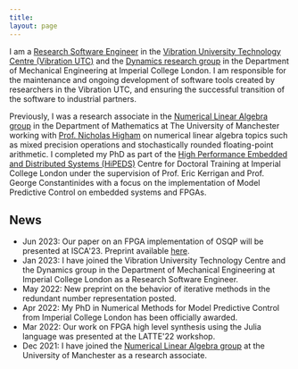 ```yaml
---
title:
layout: page
---
```


I am a [Research Software Engineer](https://us-rse.org/blog/2019/vsoch/the-research-software-engineer/) in the [Vibration University Technology Centre (Vibration UTC)](https://www.imperial.ac.uk/dynamics/vibration-utc/) and the [Dynamics research group](https://www.imperial.ac.uk/dynamics/) in the Department of Mechanical Engineering at Imperial College London. I am responsible for the maintenance and ongoing development of software tools created by researchers in the Vibration UTC, and ensuring the successful transition of the software to industrial partners.

Previously, I was a research associate in the [Numerical Linear Algebra group](https://nla-group.org/) in the Department of Mathematics at The University of Manchester working with [Prof. Nicholas Higham](https://nhigham.com/) on numerical linear algebra topics such as mixed precision operations and stochastically rounded floating-point arithmetic. I completed my PhD as part of the [High Performance Embedded and Distributed Systems (HiPEDS)](http://wp.doc.ic.ac.uk/hipeds/) Centre for Doctoral Training at Imperial College London under the supervision of Prof. Eric Kerrigan and Prof. George Constantinides with a focus on the implementation of Model Predictive Control on embedded systems and FPGAs.


## News

<ul class="list_header">
   <li>Jun 2023: Our paper on an FPGA implementation of OSQP will be presented at ISCA'23. Preprint available <a href="{{ domain }}/content/papers/2023_ISCA_RSQPArchitectureCustomization.pdf">here</a>.</li>
   <li>Jan 2023: I have joined the Vibration University Technology Centre and the Dynamics group in the Department of Mechanical Engineering at Imperial College London as a Research Software Engineer.</li>
   <li>May 2022: New preprint on the behavior of iterative methods in the redundant number representation posted.</li>
   <li>Apr 2022: My PhD in Numerical Methods for Model Predictive Control from Imperial College London has been officially awarded.</li>
   <li>Mar 2022: Our work on FPGA high level synthesis using the Julia language was presented at the LATTE'22 workshop.</li>
   <li>Dec 2021: I have joined the <a href="https://nla-group.org">Numerical Linear Algebra group</a> at the University of Manchester as a research associate.</li>
</ul>

